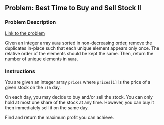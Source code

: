 ## Problem: Best Time to Buy and Sell Stock II

### Problem Description
[Link to the problem](https://leetcode.com/explore/featured/card/top-interview-questions-easy/92/array/564/)

Given an integer array `nums` sorted in non-decreasing order, remove the duplicates in-place such that each unique element appears only once. The relative order of the elements should be kept the same. Then, return the number of unique elements in `nums`.

### Instructions

You are given an integer array `prices` where `prices[i]` is the price of a given stock on the `ith` day.

On each day, you may decide to buy and/or sell the stock. You can only hold at most one share of the stock at any time. However, you can buy it then immediately sell it on the same day.

Find and return the maximum profit you can achieve.
